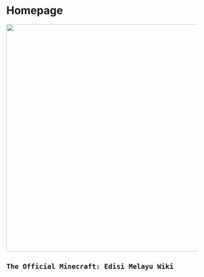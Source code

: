 <!---
icon: hand-wave
layout:
  title:
    visible: true
  description:
    visible: true
  tableOfContents:
    visible: true
  outline:
    visible: true
  pagination:
    visible: false
--->

# Homepage

<div align="center">

<img src="https://imgur.com/0HxIaqK.png" alt="" width="600">

</div>

## `The Official Minecraft: Edisi Melayu Wiki`

